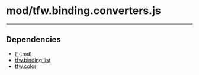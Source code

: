 # mod/tfw.binding.converters.js

----

## Dependencies
* [$]($.md)
* [tfw.binding.list](tfw.binding.list.md)
* [tfw.color](tfw.color.md)